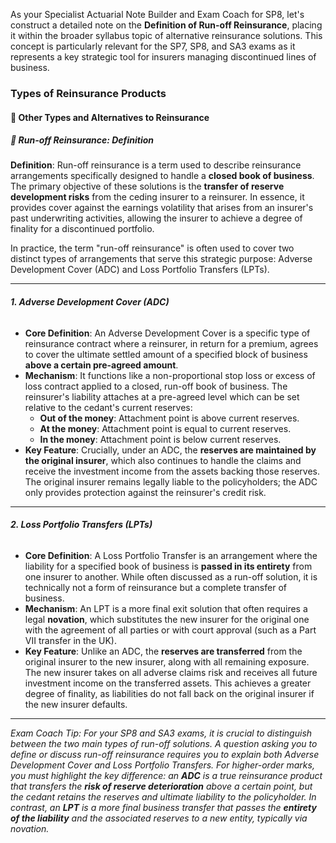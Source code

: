 As your Specialist Actuarial Note Builder and Exam Coach for SP8, let's construct a detailed note on the **Definition of Run-off Reinsurance**, placing it within the broader syllabus topic of alternative reinsurance solutions. This concept is particularly relevant for the SP7, SP8, and SA3 exams as it represents a key strategic tool for insurers managing discontinued lines of business.

### **Types of Reinsurance Products**

#### **🔹 Other Types and Alternatives to Reinsurance**

##### **🔸 Run-off Reinsurance: Definition**

**Definition**: Run-off reinsurance is a term used to describe reinsurance arrangements specifically designed to handle a **closed book of business**. The primary objective of these solutions is the **transfer of reserve development risks** from the ceding insurer to a reinsurer. In essence, it provides cover against the earnings volatility that arises from an insurer's past underwriting activities, allowing the insurer to achieve a degree of finality for a discontinued portfolio.

In practice, the term "run-off reinsurance" is often used to cover two distinct types of arrangements that serve this strategic purpose: Adverse Development Cover (ADC) and Loss Portfolio Transfers (LPTs).

---

###### **1\. Adverse Development Cover (ADC)**

* **Core Definition**: An Adverse Development Cover is a specific type of reinsurance contract where a reinsurer, in return for a premium, agrees to cover the ultimate settled amount of a specified block of business **above a certain pre-agreed amount**.  
* **Mechanism**: It functions like a non-proportional stop loss or excess of loss contract applied to a closed, run-off book of business. The reinsurer's liability attaches at a pre-agreed level which can be set relative to the cedant's current reserves:  
  * **Out of the money**: Attachment point is above current reserves.  
  * **At the money**: Attachment point is equal to current reserves.  
  * **In the money**: Attachment point is below current reserves.  
* **Key Feature**: Crucially, under an ADC, the **reserves are maintained by the original insurer**, which also continues to handle the claims and receive the investment income from the assets backing those reserves. The original insurer remains legally liable to the policyholders; the ADC only provides protection against the reinsurer's credit risk.

---

###### **2\. Loss Portfolio Transfers (LPTs)**

* **Core Definition**: A Loss Portfolio Transfer is an arrangement where the liability for a specified book of business is **passed in its entirety** from one insurer to another. While often discussed as a run-off solution, it is technically not a form of reinsurance but a complete transfer of business.  
* **Mechanism**: An LPT is a more final exit solution that often requires a legal **novation**, which substitutes the new insurer for the original one with the agreement of all parties or with court approval (such as a Part VII transfer in the UK).  
* **Key Feature**: Unlike an ADC, the **reserves are transferred** from the original insurer to the new insurer, along with all remaining exposure. The new insurer takes on all adverse claims risk and receives all future investment income on the transferred assets. This achieves a greater degree of finality, as liabilities do not fall back on the original insurer if the new insurer defaults.

---

*Exam Coach Tip: For your SP8 and SA3 exams, it is crucial to distinguish between the two main types of run-off solutions. A question asking you to define or discuss run-off reinsurance requires you to explain both Adverse Development Cover and Loss Portfolio Transfers. For higher-order marks, you must highlight the key difference: an **ADC** is a true reinsurance product that transfers the **risk of reserve deterioration** above a certain point, but the cedant retains the reserves and ultimate liability to the policyholder. In contrast, an **LPT** is a more final business transfer that passes the **entirety of the liability** and the associated reserves to a new entity, typically via novation.*


